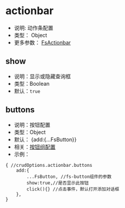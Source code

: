 
# actionbar
* 说明: 动作条配置
* 类型： Object
* 更多参数： [FsActionbar](/api/components/crud/actionbar/index.md)

## show
* 说明：显示或隐藏查询框
* 类型：Boolean
* 默认：`true`

## buttons

* 说明：按钮配置
* 类型：Object
* 默认： {add:{...FsButton}}
* 相关：[按钮组配置](../common-options.md#buttons)
* 示例：
```
{ //crudOptions.actionbar.buttons
    add:{
        ...FsButton, //fs-button组件的参数
        show:true,//是否显示此按钮
        click(){} //点击事件，默认打开添加对话框
    },
}
```

